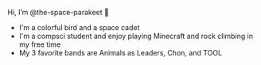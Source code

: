 Hi, I’m @the-space-parakeet 🦜
- I'm a colorful bird and a space cadet
- I'm a compsci student and enjoy playing Minecraft and rock climbing in my free time
- My 3 favorite bands are Animals as Leaders, Chon, and TOOL
<!---
the-space-parakeet/the-space-parakeet is a ✨ special ✨ repository because its `README.md` (this file) appears on your GitHub profile.
You can click the Preview link to take a look at your changes.
--->

